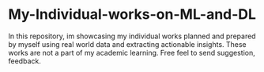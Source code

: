 # My-Individual-works-on-ML-and-DL
In this repository, im showcasing my individual works planned and prepared by myself using real world data and extracting actionable insights. These works are not a part of my academic learning. Free feel to send suggestion, feedback.
